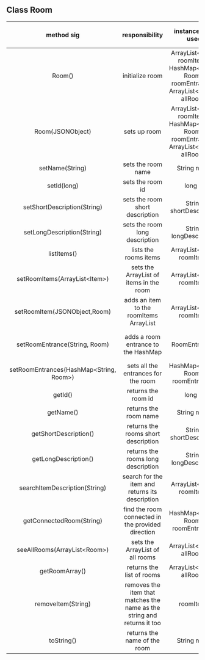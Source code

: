 ## Class Room

| method sig | responsibility | instance vars used | other class methods called | objects used with method calls | lines of code |
|:----------:|:--------------:|:------------------:|:--------------------------:|:------------------------------:|:-------------:|
|Room()| initialize room |ArrayList\<Item> roomItems, HashMap<String, Room> roomEntrances, ArrayList\<Room> allRooms|setId(Long), setName(String), setShortDescription(String), setLongDescription(String)|this|9|
|Room(JSONObject)|sets up room|ArrayList\<Item> roomItems, HashMap<String, Room> roomEntrances, ArrayList\<Room> allRooms|setId(long), setName(String), setShortDescription(String), setLongDescription(String)|this|9|
|setName(String)|sets the room name|String name|none|String newName|3|
|setId(long)|sets the room id|long id|none|long newId|3|
|setShortDescription(String)|sets the room short description|String shortDescription|none|String newShort|3|
|setLongDescription(String)|sets the room long description|String longDescription|none|String newLong|3|
|listItems()|lists the rooms items|ArrayList\<Item> roomItems|none|none|3|
|setRoomItems(ArrayList\<Item>)|sets the ArrayList of items in the room|ArrayList\<Item> roomItems|none|ArrayList\<Item> newRoomItems|3|
|setRoomItem(JSONObject,Room)|adds an item to the roomItems ArrayList|ArrayList\<Item> roomItems|none|JSONObject tempItem|9|
|setRoomEntrance(String, Room)|adds a room entrance to the HashMap|RoomEntrances|none|String direction, HashMap<String, Room> roomEntrances|4|
|setRoomEntrances(HashMap<String, Room>)|sets all the entrances for the room|HashMap<String, Room> roomEntrances|none|none|3|
|getId()|returns the room id|long id|none|none|3|
|getName()|returns the room name|String name|none|none|3|
|getShortDescription()|returns the rooms short description|String shortDescription|none|none|3|
|getLongDescription()|returns the rooms long description|String longDescription|none|none|3|
|searchItemDescription(String)|search for the item and returns its description|ArrayList\<Item> roomItems|getLongDescription(), getName()|ArrayList\<Item> roomItems, Item item, String itemSearched|9|
|getConnectedRoom(String)|find the room connected in the provided direction|HashMap<String, Room> roomEntrances|none|HashMap<String, Room> roomEntrances, String direction|4|
|seeAllRooms(ArrayList\<Room>)|sets the ArrayList of all rooms|ArrayList\<Room> allRooms|none|none|3|
|getRoomArray()|returns the list of rooms|ArrayList\<Room> allRooms|none|none|3|
|removeItem(String)|removes the item that matches the name as the string and returns it too|roomItems|getName()|ArrayList\<Item> roomItems, String itemName|10|
|toString()|returns the name of the room|String name|none|none|3|